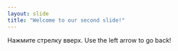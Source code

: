 ```yaml
---
layout: slide
title: "Welcome to our second slide!"
---
```

Нажмите стрелку вверх.
Use the left arrow to go back!
